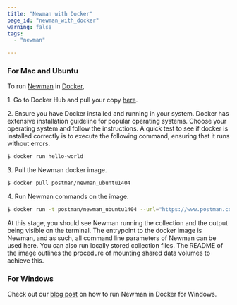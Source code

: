 ```yaml
---
title: "Newman with Docker"
page_id: "newman_with_docker"
warning: false
tags:
  - "newman"

---
```


### For Mac and Ubuntu

To run [Newman](https://github.com/postmanlabs/newman) in [Docker](https://www.docker.com/),

1\. Go to Docker Hub and pull your copy [here](http://registry.hub.docker.com/u/postman/newman_ubuntu1404).

2\. Ensure you have Docker installed and running in your system. Docker has extensive installation guideline for popular operating systems. Choose your operating system and follow the instructions. A quick test to see if docker is installed correctly is to execute the following command, ensuring that it runs without errors.

```bash
$ docker run hello-world
```

3\. Pull the Newman docker image.

```bash
$ docker pull postman/newman_ubuntu1404
```

4\. Run Newman commands on the image.

```bash
$ docker run -t postman/newman_ubuntu1404 --url="https://www.postman.com/collections/8a0c9bc08f062d12dcda"
```

At this stage, you should see Newman running the collection and the output being visible on the terminal. The entrypoint to the docker image is Newman, and as such, all command line parameters of Newman can be used here. You can also run locally stored collection files. The README of the image outlines the procedure of mounting shared data volumes to achieve this.

### For Windows

Check out our [blog post](https://blog.postman.com/using-the-newman-docker-image-in-windows/) on how to run Newman in Docker for Windows.
